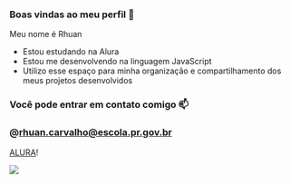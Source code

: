 ### Boas vindas ao meu perfil 💙

Meu nome é Rhuan

- Estou estudando na Alura
- Estou me desenvolvendo na linguagem JavaScript
- Utilizo esse espaço para minha organização e compartilhamento dos meus projetos desenvolvidos

### Você pode entrar em contato comigo 📫
### @rhuan.carvalho@escola.pr.gov.br

[ALURA](https://cursos.alura.com.br/)!

![](https://tenor.com/pt-BR/view/elmer-sheep-thumbs-up-like-approved-gif-7569635)
